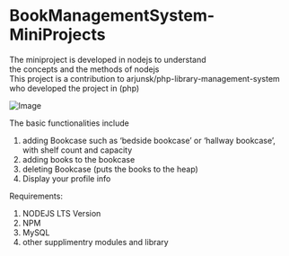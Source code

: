 # BookManagementSystem-MiniProjects
The miniproject is developed in nodejs to understand <br/>
the concepts and the methods of nodejs<br/>
This project is a contribution to arjunsk/php-library-management-system who developed the project in (php) <br/>

![Image](http://i1.wp.com/www.arjunsk.com/wp-content/uploads/2016/02/Untitled-2-1.png)

The basic functionalities include

1. adding Bookcase such as ‘bedside bookcase’ or ‘hallway bookcase’, with shelf count and capacity
2. adding books to the bookcase
3. deleting Bookcase (puts the books to the heap)
4. Display your profile info
   
Requirements:

1. NODEJS LTS Version
2. NPM
3. MySQL
4. other supplimentry modules and library
